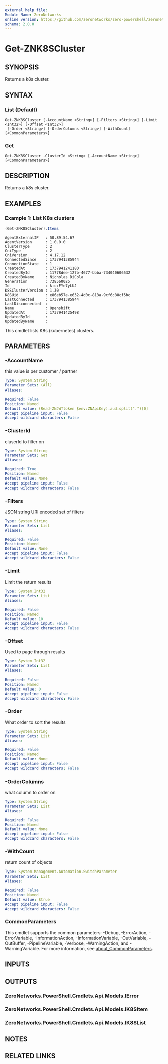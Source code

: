 ```yaml
---
external help file:
Module Name: ZeroNetworks
online version: https://github.com/zeronetworks/zero-powershell/zeronetworks/get-znk8scluster
schema: 2.0.0
---
```


# Get-ZNK8SCluster

## SYNOPSIS
Returns a k8s cluster.

## SYNTAX

### List (Default)
```
Get-ZNK8SCluster [-AccountName <String>] [-Filters <String>] [-Limit <Int32>] [-Offset <Int32>]
 [-Order <String>] [-OrderColumns <String>] [-WithCount] [<CommonParameters>]
```

### Get
```
Get-ZNK8SCluster -ClusterId <String> [-AccountName <String>] [<CommonParameters>]
```

## DESCRIPTION
Returns a k8s cluster.

## EXAMPLES

### Example 1: List K8s clusters
```powershell
(Get-ZNK8SCluster).Items
```

```output
AgentExternalIP   : 50.89.54.67
AgentVersion      : 1.0.0.0
ClusterType       : 2
CniType           : 2
CniVersion        : 4.17.12
ConnectedSince    : 1737941385944
ConnectionState   : 1
CreatedAt         : 1737941241180
CreatedById       : 11778dee-127b-4677-bbba-734040606532
CreatedByName     : Nicholas DiCola
Generation        : 738560025
Id                : k:c:FYe7yLUJ
K8SClusterVersion : 1.30
K8SUid            : e86eb57e-e632-4d0c-813a-9cf6c88cf5bc
LastConnected     : 1737941385944
LastDisconnected  : 
Name              : Openshift
UpdatedAt         : 1737941425498
UpdatedById       : 
UpdatedByName     : 
```

This cmdlet lists K8s (kubernetes) clusters.

## PARAMETERS

### -AccountName
this value is per customer / partner

```yaml
Type: System.String
Parameter Sets: (All)
Aliases:

Required: False
Position: Named
Default value: (Read-ZNJWTtoken $env:ZNApiKey).aud.split(".")[0]
Accept pipeline input: False
Accept wildcard characters: False
```

### -ClusterId
cluserId to filter on

```yaml
Type: System.String
Parameter Sets: Get
Aliases:

Required: True
Position: Named
Default value: None
Accept pipeline input: False
Accept wildcard characters: False
```

### -Filters
JSON string URI encoded set of filters

```yaml
Type: System.String
Parameter Sets: List
Aliases:

Required: False
Position: Named
Default value: None
Accept pipeline input: False
Accept wildcard characters: False
```

### -Limit
Limit the return results

```yaml
Type: System.Int32
Parameter Sets: List
Aliases:

Required: False
Position: Named
Default value: 10
Accept pipeline input: False
Accept wildcard characters: False
```

### -Offset
Used to page through results

```yaml
Type: System.Int32
Parameter Sets: List
Aliases:

Required: False
Position: Named
Default value: 0
Accept pipeline input: False
Accept wildcard characters: False
```

### -Order
What order to sort the results

```yaml
Type: System.String
Parameter Sets: List
Aliases:

Required: False
Position: Named
Default value: None
Accept pipeline input: False
Accept wildcard characters: False
```

### -OrderColumns
what column to order on

```yaml
Type: System.String
Parameter Sets: List
Aliases:

Required: False
Position: Named
Default value: None
Accept pipeline input: False
Accept wildcard characters: False
```

### -WithCount
return count of objects

```yaml
Type: System.Management.Automation.SwitchParameter
Parameter Sets: List
Aliases:

Required: False
Position: Named
Default value: $true
Accept pipeline input: False
Accept wildcard characters: False
```

### CommonParameters
This cmdlet supports the common parameters: -Debug, -ErrorAction, -ErrorVariable, -InformationAction, -InformationVariable, -OutVariable, -OutBuffer, -PipelineVariable, -Verbose, -WarningAction, and -WarningVariable. For more information, see [about_CommonParameters](http://go.microsoft.com/fwlink/?LinkID=113216).

## INPUTS

## OUTPUTS

### ZeroNetworks.PowerShell.Cmdlets.Api.Models.IError

### ZeroNetworks.PowerShell.Cmdlets.Api.Models.IK8SItem

### ZeroNetworks.PowerShell.Cmdlets.Api.Models.IK8SList

## NOTES

## RELATED LINKS

